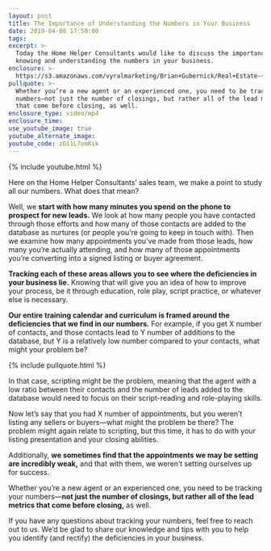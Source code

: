 ```yaml
---
layout: post
title: The Importance of Understanding the Numbers in Your Business
date: 2019-04-08 17:59:00
tags:
excerpt: >-
  Today the Home Helper Consultants would like to discuss the importance of
  knowing and understanding the numbers in your business.
enclosure: >-
  https://s3.amazonaws.com/vyralmarketing/Brian+Gubernick/Real+Estate-+The+Importance+of+Understanding+the+Numbers+in+Your+Business.mp4
pullquote: >-
  Whether you’re a new agent or an experienced one, you need to be tracking your
  numbers—not just the number of closings, but rather all of the lead metrics
  that come before closing, as well.
enclosure_type: video/mp4
enclosure_time:
use_youtube_image: true
youtube_alternate_image:
youtube_code: zOi1L7omKik
---
```


{% include youtube.html %}

Here on the Home Helper Consultants’ sales team, we make a point to study all our numbers. What does that mean?

Well, we **start with how many minutes you spend on the phone to prospect for new leads.** We look at how many people you have contacted through those efforts and how many of those contacts are added to the database as nurtures (or people you’re going to keep in touch with). Then we examine how many appointments you’ve made from those leads, how many you’re actually attending, and how many of those appointments you’re converting into a signed listing or buyer agreement.

**Tracking each of these areas allows you to see where the deficiencies in your business lie.** Knowing that will give you an idea of how to improve your process, be it through education, role play, script practice, or whatever else is necessary.

**Our entire training calendar and curriculum is framed around the deficiencies that we find in our numbers.** For example, if you get X number of contacts, and those contacts lead to Y number of additions to the database, but Y is a relatively low number compared to your contacts, what might your problem be?

{% include pullquote.html %}

In that case, scripting might be the problem, meaning that the agent with a low ratio between their contacts and the number of leads added to the database would need to focus on their script-reading and role-playing skills.

Now let’s say that you had X number of appointments, but you weren’t listing any sellers or buyers—what might the problem be there? The problem might again relate to scripting, but this time, it has to do with your listing presentation and your closing abilities. 

Additionally, **we sometimes find that the appointments we may be setting are incredibly weak,** and that with them, we weren’t setting ourselves up for success.

Whether you’re a new agent or an experienced one, you need to be tracking your numbers—**not just the number of closings, but rather all of the lead metrics that come before closing,** as well.

If you have any questions about tracking your numbers, feel free to reach out to us. We’d be glad to share our knowledge and tips with you to help you identify (and rectify) the deficiencies in your business.